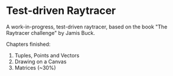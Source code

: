 # Test-driven Raytracer

A work-in-progress, test-driven raytracer, based on the book "The Raytracer challenge" by Jamis Buck.

Chapters finished:
1. Tuples, Points and Vectors
2. Drawing on a Canvas
3. Matrices (~30%)